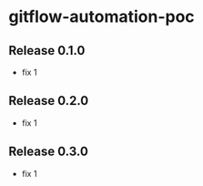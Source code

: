 # gitflow-automation-poc

## Release 0.1.0
- fix 1

## Release 0.2.0
- fix 1

## Release 0.3.0
- fix 1